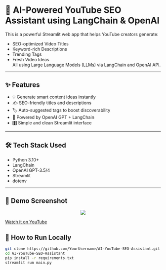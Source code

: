 # 🎥 AI-Powered YouTube SEO Assistant using LangChain & OpenAI

This is a powerful Streamlit web app that helps YouTube creators generate:
- SEO-optimized Video Titles
- Keyword-rich Descriptions
- Trending Tags
- Fresh Video Ideas  
All using Large Language Models (LLMs) via LangChain and OpenAI API.

---

## ✨ Features

- 💡 Generate smart content ideas instantly
- ✍️ SEO-friendly titles and descriptions
- 🏷️ Auto-suggested tags to boost discoverability
- 🧠 Powered by OpenAI GPT + LangChain
- 🎛️ Simple and clean Streamlit interface

---

## 🛠️ Tech Stack Used

- Python 3.10+
- LangChain
- OpenAI GPT-3.5/4
- Streamlit
- dotenv

---

## 📸 Demo Screenshot

<p align="center">
  <img src="images/AI YouTube SEO Assistant.png"
</p>



[Watch it on YouTube](https://www.loom.com/share/664b96ba93e64fee899ca010a7fccd1a?sid=85aacecf-6b8f-481e-8b8e-e65fbf6c4fa2)



## 🚀 How to Run Locally

```bash
git clone https://github.com/YourUsername/AI-YouTube-SEO-Assistant.git
cd AI-YouTube-SEO-Assistant
pip install -r requirements.txt
streamlit run main.py
